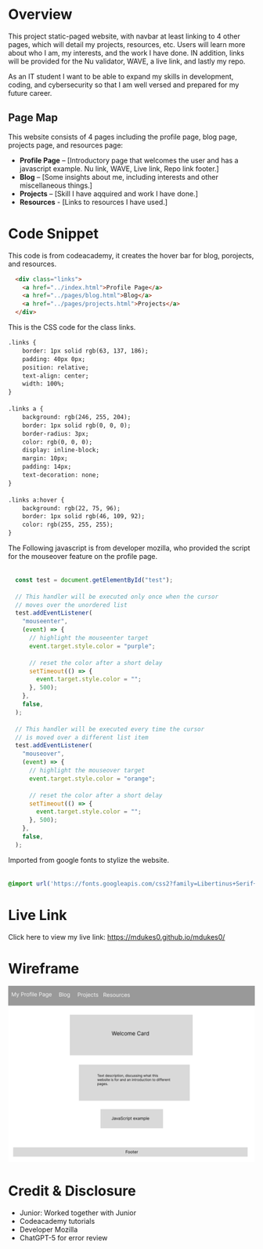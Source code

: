 # Overview
This project static-paged  website, with navbar at least linking to 4 other pages, which will detail my projects, resources, etc. Users will learn more about who I am, my interests, and the work I have done. IN addition, links will be provided for the Nu validator, WAVE, a live link, and lastly my repo.

As an IT student I want to be able to expand my skills in development, coding, and cybersecurity so that I am well versed and prepared for my future career.

## Page Map

This website consists of 4 pages including the profile page, blog page, projects page, and resources page:

- **Profile Page** – [Introductory page that welcomes the user and has a javascript example. Nu link, WAVE, Live link, Repo link footer.]  
- **Blog** – [Some insights about me, including interests and other miscellaneous things.]  
- **Projects** – [Skill I have aqquired and work I have done.]  
- **Resources** - [Links to resources I have used.]
 
# Code Snippet

This code is from codeacademy, it creates the hover bar for blog, porojects, and resources.

<!-- Codeacademy -->

```html
  <div class="links">
    <a href="../index.html">Profile Page</a>
    <a href="../pages/blog.html">Blog</a>
    <a href="../pages/projects.html">Projects</a>
  </div>
```

This is the CSS code for the class links.

  <!-- CSS for codeacademy -->

```html
.links {
	border: 1px solid rgb(63, 137, 186);
	padding: 40px 0px;
	position: relative;
	text-align: center;
	width: 100%;
}

.links a {
	background: rgb(246, 255, 204);
	border: 1px solid rgb(0, 0, 0);
	border-radius: 3px;
	color: rgb(0, 0, 0);
	display: inline-block;
	margin: 10px;
	padding: 14px;
	text-decoration: none;
}

.links a:hover {
	background: rgb(22, 75, 96);
	border: 1px solid rgb(46, 109, 92);
	color: rgb(255, 255, 255);
}
```

The Following javascript is from developer mozilla, who provided the script for the mouseover feature on the profile page. 

```Javascript

  const test = document.getElementById("test");

  // This handler will be executed only once when the cursor
  // moves over the unordered list
  test.addEventListener(
    "mouseenter",
    (event) => {
      // highlight the mouseenter target
      event.target.style.color = "purple";

      // reset the color after a short delay
      setTimeout(() => {
        event.target.style.color = "";
      }, 500);
    },
    false,
  );

  // This handler will be executed every time the cursor
  // is moved over a different list item
  test.addEventListener(
    "mouseover",
    (event) => {
      // highlight the mouseover target
      event.target.style.color = "orange";

      // reset the color after a short delay
      setTimeout(() => {
        event.target.style.color = "";
      }, 500);
    },
    false,
  );

```

Imported from google fonts to stylize the website.

```css

@import url('https://fonts.googleapis.com/css2?family=Libertinus+Serif+Display&family=Space+Mono:ital,wght@0,400;0,700;1,400;1,700&display=swap');


```
# Live Link

Click here to view my live link: https://mdukes0.github.io/mdukes0/

# Wireframe

![Profile Wireframe](./docs/images/profile-wireframe.png)


# Credit & Disclosure

- Junior: Worked together with Junior
- Codeacademy tutorials
- Developer Mozilla
- ChatGPT-5 for error review


